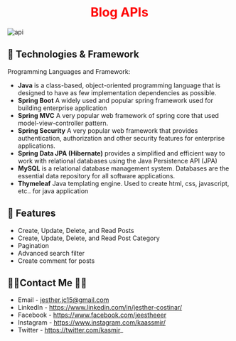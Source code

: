 <h1 style="color: #FF0000;" align="center">Blog APIs</h1>

![api](https://github.com/JestherCostinar/blog-app-api/assets/56688615/7dc75995-94ce-447a-a03f-a1005f3d60a9)

## 💾 Technologies & Framework

Programming Languages and Framework:

- <strong>Java</strong> is a class-based, object-oriented programming language that is designed to have as few implementation dependencies as possible.
- <strong>Spring Boot</strong> A widely used and popular spring framework used for building enterprise application
- <strong>Spring MVC</strong> A very popular web framework of spring core that used model-view-controller pattern.
- <strong>Spring Security</strong> A very popular web framework that provides authentication, authorization and other security features for enterprise applications.
- <strong>Spring Data JPA (Hibernate)</strong> provides a simplified and efficient way to work with relational databases using the Java Persistence API (JPA)
- <strong>MySQL</strong> is a relational database management system. Databases are the essential data repository for all software applications.
- <strong>Thymeleaf</strong> Java templating engine. Used to create html, css, javascript, etc.. for java application 


## 🔵 Features
- Create, Update, Delete, and Read Posts
- Create, Update, Delete, and Read Post Category
- Pagination
- Advanced search filter
- Create comment for posts


## 👨‍💻Contact Me 🚀🔵
- Email - jesther.jc15@gmail.com
- LinkedIn - https://www.linkedin.com/in/jesther-costinar/
- Facebook - https://www.facebook.com/jeestheeer
- Instagram - https://www.instagram.com/kaassmir/
- Twitter - https://twitter.com/kasmir_
